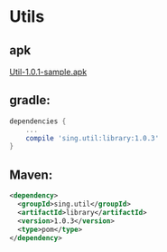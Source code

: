 # Utils
 

## apk
[Util-1.0.1-sample.apk](https://github.com/Sing1/Util/blob/master/app/app.apk)
## gradle:
```groovy
dependencies {
    ...
    compile 'sing.util:library:1.0.3'
}
```
## Maven:
```xml
<dependency>
  <groupId>sing.util</groupId>
  <artifactId>library</artifactId>
  <version>1.0.3</version>
  <type>pom</type>
</dependency>
```
